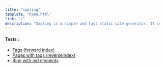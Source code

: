 ```yaml
---
title: "sapling"
template: "home.html"
link: "/"
description: "Sapling is a simple and fast static site generator. It is designed to be easy to use and flexible, allowing you to create beautiful websites with minimal effort."
---
```


#### Tests : 

- [Tags (forward index)](/tags)
- [Pages with tags (reverseindex)](/tags/test)
- [Blog with md elements](/blogs/blog1)


